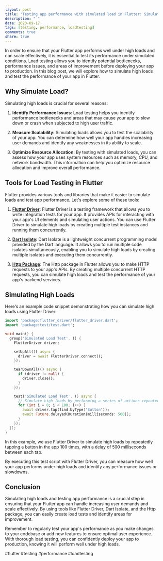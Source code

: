 ```yaml
---
layout: post
title: "Testing app performance with simulated load in Flutter: Simulating high loads to test app performance and scalability"
description: " "
date: 2023-09-17
tags: [testing, performance, loadtesting]
comments: true
share: true
---
```


In order to ensure that your Flutter app performs well under high loads and can scale effectively, it is essential to test its performance under simulated conditions. Load testing allows you to identify potential bottlenecks, performance issues, and areas of improvement before deploying your app to production. In this blog post, we will explore how to simulate high loads and test the performance of your app in Flutter.

## Why Simulate Load?

Simulating high loads is crucial for several reasons:

1. **Identify Performance Issues**: Load testing helps you identify performance bottlenecks and areas that may cause your app to slow down or crash when subjected to high user traffic.

2. **Measure Scalability**: Simulating loads allows you to test the scalability of your app. You can determine how well your app handles increasing user demands and identify any weaknesses in its ability to scale.

3. **Optimize Resource Allocation**: By testing with simulated loads, you can assess how your app uses system resources such as memory, CPU, and network bandwidth. This information can help you optimize resource allocation and improve overall performance.

## Tools for Load Testing in Flutter

Flutter provides various tools and libraries that make it easier to simulate loads and test app performance. Let's explore some of these tools:

1. **[Flutter Driver](https://flutter.dev/docs/testing/integration-tests)**: Flutter Driver is a testing framework that allows you to write integration tests for your app. It provides APIs for interacting with your app's UI elements and simulating user actions. You can use Flutter Driver to simulate high loads by creating multiple test instances and running them concurrently.

2. **[Dart Isolate](https://dart.dev/guides/parallel-programming)**: Dart Isolate is a lightweight concurrent programming model provided by the Dart language. It allows you to run multiple code isolates simultaneously, enabling you to simulate high loads by creating multiple isolates and executing them concurrently.

3. **[Http Package](https://pub.dev/packages/http)**: The Http package in Flutter allows you to make HTTP requests to your app's APIs. By creating multiple concurrent HTTP requests, you can simulate high loads and test the performance of your app's backend services.

## Simulating High Loads

Here's an example code snippet demonstrating how you can simulate high loads using Flutter Driver:

```dart
import 'package:flutter_driver/flutter_driver.dart';
import 'package:test/test.dart';

void main() {
  group('Simulated Load Test', () {
    FlutterDriver driver;

    setUpAll(() async {
      driver = await FlutterDriver.connect();
    });

    tearDownAll(() async {
      if (driver != null) {
        driver.close();
      }
    });

    test('Simulated Load Test', () async {
      // Simulate high loads by performing a series of actions repeatedly
      for (int i = 0; i < 100; i++) {
        await driver.tap(find.byType('Button'));
        await Future.delayed(Duration(milliseconds: 500));
      }
    });
  });
}
```

In this example, we use Flutter Driver to simulate high loads by repeatedly tapping a button in the app 100 times, with a delay of 500 milliseconds between each tap.

By executing this test script with Flutter Driver, you can measure how well your app performs under high loads and identify any performance issues or slowdowns.

## Conclusion

Simulating high loads and testing app performance is a crucial step in ensuring that your Flutter app can handle increasing user demands and scale effectively. By using tools like Flutter Driver, Dart Isolate, and the Http package, you can easily create load tests and identify areas for improvement.

Remember to regularly test your app's performance as you make changes to your codebase or add new features to ensure optimal user experience. With thorough load testing, you can confidently deploy your app to production, knowing it will perform well under high loads.

#flutter #testing #performance #loadtesting